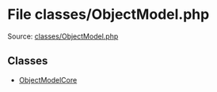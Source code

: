 File classes/ObjectModel.php
=========

Source: [classes/ObjectModel.php](https://github.com/PrestaShop/PrestaShop/blob/1.6.1.2/classes/ObjectModel.php)


Classes
-------

* [ObjectModelCore](class.ObjectModelCore.md)

